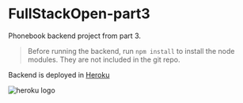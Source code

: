 # FullStackOpen-part3
Phonebook backend project from part 3.

>Before running the backend, run `npm install` to install the node modules. They are not included in the git repo.

Backend is deployed in [Heroku](https://mighty-brook-79949.herokuapp.com/)

![heroku logo](https://brand.heroku.com/static/media/heroku-logo-stroke.aa0b53be.svg)
